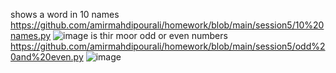shows a word in 10 names
https://github.com/amirmahdipourali/homework/blob/main/session5/10%20names.py
![image](https://github.com/amirmahdipourali/homework/assets/140058795/fb21daec-80c1-464f-903e-6aa40c5983c1)
is thir moor odd or even numbers
https://github.com/amirmahdipourali/homework/blob/main/session5/odd%20and%20even.py
![image](https://github.com/amirmahdipourali/homework/assets/140058795/88e746be-464a-48db-877b-450fc9e5f580)
